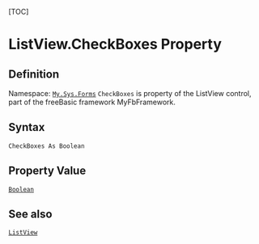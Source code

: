 [TOC]
# ListView.CheckBoxes Property

## Definition
Namespace: [`My.Sys.Forms`](My.Sys.Forms.md)
`CheckBoxes` is property of the ListView control, part of the freeBasic framework MyFbFramework.
## Syntax
```freeBasic
CheckBoxes As Boolean
```
## Property Value
[`Boolean`]("https://www.freebasic.net/wiki/KeyPgBoolean")
## See also
[`ListView`](ListView.md)
